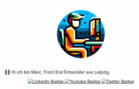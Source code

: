 
<p align="center">
  <img src="./Programmer.png" alt="Bildbeschreibung" width="200">
</p>

  
👋🏻 Hi ich bin Marc, Front End Entwickler aus Leipzig. 

<div id="badges" align="center">
  <a href="your-linkedin-URL">
    <img src="https://img.shields.io/badge/LinkedIn-blue?style=for-the-badge&logo=linkedin&logoColor=white" alt="LinkedIn Badge"/>
  </a>
  <a href="your-youtube-URL">
    <img src="https://img.shields.io/badge/YouTube-red?style=for-the-badge&logo=youtube&logoColor=white" alt="Youtube Badge"/>
  </a>
  <a href="your-twitter-URL">
    <img src="https://img.shields.io/badge/Website-purple" alt="Twitter Badge"/>
  </a>

</div>
